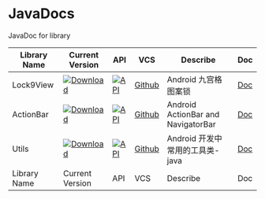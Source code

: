 # JavaDocs
JavaDoc for library

|Library Name|Current Version|API|VCS|Describe|Doc|
|------------|---------------|---|---|--------|---|
|Lock9View|[![Download](https://api.bintray.com/packages/sogrey/maven/lock9view/images/download.svg) ](https://bintray.com/sogrey/maven/lock9view/_latestVersion)|[![API](https://img.shields.io/badge/API-9%2B-brightgreen.svg?style=flat)](https://android-arsenal.com/api?level=9)|[Github](https://github.com/Sogrey/Lock9View)|Android 九宫格图案锁|[Doc](https://sogrey.github.io/JavaDocs/Lock9View)|
|ActionBar|[![Download](https://api.bintray.com/packages/sogrey/maven/ActionBar/images/download.svg)](https://bintray.com/sogrey/maven/ActionBar/_latestVersion)|[![API](https://img.shields.io/badge/API-14%2B-brightgreen.svg?style=flat)](https://android-arsenal.com/api?level=14)|[Github](https://github.com/Sogrey/ActionBar)|Android ActionBar and NavigatorBar|[Doc](https://sogrey.github.io/JavaDocs/ActionBar)|
|Utils|[![Download](https://api.bintray.com/packages/sogrey/maven/Utils/images/download.svg) ](https://bintray.com/sogrey/maven/Utils/_latestVersion)|[![API](https://img.shields.io/badge/API-9%2B-brightgreen.svg?style=flat)](https://android-arsenal.com/api?level=9)|[Github](https://https://github.com/Sogrey/Utils)|Android 开发中常用的工具类-java|[Doc](https://sogrey.github.io/JavaDocs/Utils)|
|Library Name|Current Version|API|VCS|Describe|Doc|
